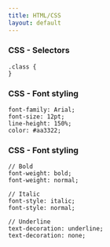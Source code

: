 ```yaml
---
title: HTML/CSS
layout: default
---
```


### CSS - Selectors

    .class {
    }

### CSS - Font styling

    font-family: Arial;
    font-size: 12pt;
    line-height: 150%;
    color: #aa3322;

### CSS - Font styling

    // Bold
    font-weight: bold;
    font-weight: normal;

    // Italic
    font-style: italic;
    font-style: normal;

    // Underline
    text-decoration: underline;
    text-decoration: none;


